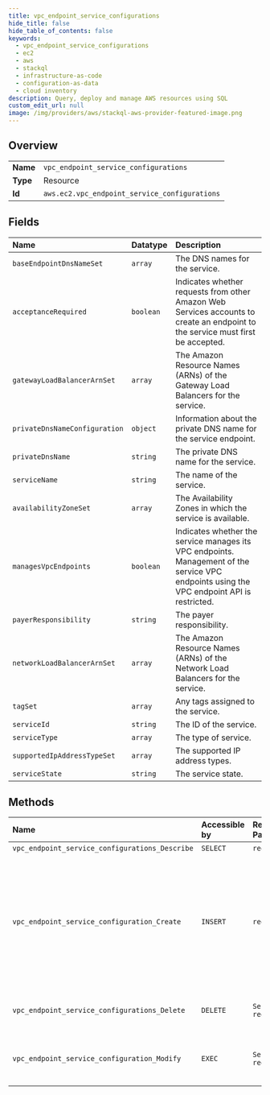 ```yaml
---
title: vpc_endpoint_service_configurations
hide_title: false
hide_table_of_contents: false
keywords:
  - vpc_endpoint_service_configurations
  - ec2
  - aws    
  - stackql
  - infrastructure-as-code
  - configuration-as-data
  - cloud inventory
description: Query, deploy and manage AWS resources using SQL
custom_edit_url: null
image: /img/providers/aws/stackql-aws-provider-featured-image.png
---
```

  
    

## Overview
<table><tbody>
<tr><td><b>Name</b></td><td><code>vpc_endpoint_service_configurations</code></td></tr>
<tr><td><b>Type</b></td><td>Resource</td></tr>
<tr><td><b>Id</b></td><td><code>aws.ec2.vpc_endpoint_service_configurations</code></td></tr>
</tbody></table>

## Fields
| Name | Datatype | Description |
|:-----|:---------|:------------|
| `baseEndpointDnsNameSet` | `array` | The DNS names for the service. |
| `acceptanceRequired` | `boolean` | Indicates whether requests from other Amazon Web Services accounts to create an endpoint to the service must first be accepted. |
| `gatewayLoadBalancerArnSet` | `array` | The Amazon Resource Names (ARNs) of the Gateway Load Balancers for the service. |
| `privateDnsNameConfiguration` | `object` | Information about the private DNS name for the service endpoint. |
| `privateDnsName` | `string` | The private DNS name for the service. |
| `serviceName` | `string` | The name of the service. |
| `availabilityZoneSet` | `array` | The Availability Zones in which the service is available. |
| `managesVpcEndpoints` | `boolean` | Indicates whether the service manages its VPC endpoints. Management of the service VPC endpoints using the VPC endpoint API is restricted. |
| `payerResponsibility` | `string` | The payer responsibility. |
| `networkLoadBalancerArnSet` | `array` | The Amazon Resource Names (ARNs) of the Network Load Balancers for the service. |
| `tagSet` | `array` | Any tags assigned to the service. |
| `serviceId` | `string` | The ID of the service. |
| `serviceType` | `array` | The type of service. |
| `supportedIpAddressTypeSet` | `array` | The supported IP address types. |
| `serviceState` | `string` | The service state. |
## Methods
| Name | Accessible by | Required Params | Description |
|:-----|:--------------|:----------------|:------------|
| `vpc_endpoint_service_configurations_Describe` | `SELECT` | `region` | Describes the VPC endpoint service configurations in your account (your services). |
| `vpc_endpoint_service_configuration_Create` | `INSERT` | `region` | &lt;p&gt;Creates a VPC endpoint service to which service consumers (Amazon Web Services accounts, IAM users, and IAM roles) can connect.&lt;/p&gt; &lt;p&gt;Before you create an endpoint service, you must create one of the following for your service:&lt;/p&gt; &lt;ul&gt; &lt;li&gt; &lt;p&gt;A &lt;a href="https://docs.aws.amazon.com/elasticloadbalancing/latest/network/"&gt;Network Load Balancer&lt;/a&gt;. Service consumers connect to your service using an interface endpoint.&lt;/p&gt; &lt;/li&gt; &lt;li&gt; &lt;p&gt;A &lt;a href="https://docs.aws.amazon.com/elasticloadbalancing/latest/gateway/"&gt;Gateway Load Balancer&lt;/a&gt;. Service consumers connect to your service using a Gateway Load Balancer endpoint.&lt;/p&gt; &lt;/li&gt; &lt;/ul&gt; &lt;p&gt;If you set the private DNS name, you must prove that you own the private DNS domain name.&lt;/p&gt; &lt;p&gt;For more information, see the &lt;a href="https://docs.aws.amazon.com/vpc/latest/privatelink/"&gt;Amazon Web Services PrivateLink Guide&lt;/a&gt;.&lt;/p&gt; |
| `vpc_endpoint_service_configurations_Delete` | `DELETE` | `ServiceId, region` | Deletes one or more VPC endpoint service configurations in your account. Before you delete the endpoint service configuration, you must reject any &lt;code&gt;Available&lt;/code&gt; or &lt;code&gt;PendingAcceptance&lt;/code&gt; interface endpoint connections that are attached to the service. |
| `vpc_endpoint_service_configuration_Modify` | `EXEC` | `ServiceId, region` | &lt;p&gt;Modifies the attributes of your VPC endpoint service configuration. You can change the Network Load Balancers or Gateway Load Balancers for your service, and you can specify whether acceptance is required for requests to connect to your endpoint service through an interface VPC endpoint.&lt;/p&gt; &lt;p&gt;If you set or modify the private DNS name, you must prove that you own the private DNS domain name.&lt;/p&gt; |

